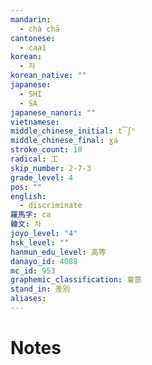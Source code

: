 ```yaml
---
mandarin:
  - chà chā
cantonese:
  - caa1
korean:
  - 차
korean_native: ""
japanese:
  - SHI
  - SA
japanese_nanori: ""
vietnamese:
middle_chinese_initial: t͡ʃʰ
middle_chinese_final: ɣa
stroke_count: 10
radical: 工
skip_number: 2-7-3
grade_level: 4
pos: ""
english:
  - discriminate
羅馬字: ca
韓文: 차
joyo_level: "4"
hsk_level: ""
hanmun_edu_level: 高等
danayo_id: 4088
mc_id: 953
graphemic_classification: 會意
stand_in: 差別
aliases:
---
```


# Notes

